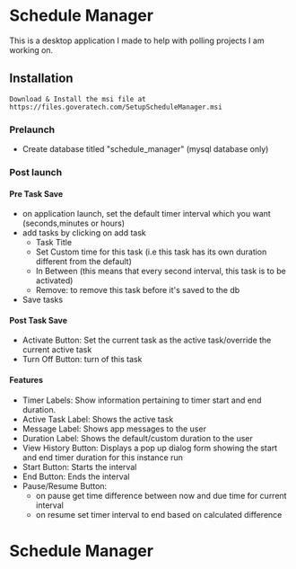 # Schedule Manager

This is a desktop application I made to help with polling projects I am working on.

## Installation

```
Download & Install the msi file at 
https://files.goveratech.com/SetupScheduleManager.msi
```

### Prelaunch
- Create database titled "schedule_manager" (mysql database only)

### Post launch
#### Pre Task Save
- on application launch, set the default timer interval which you want (seconds,minutes or hours)
- add tasks by clicking on add task
  + Task Title
  + Set Custom time for this task (i.e this task has its own duration different from the default)
  + In Between (this means that every second interval, this task is to be activated)
  + Remove: to remove this task before it's saved to the db
- Save tasks
#### Post Task Save
-  Activate Button: Set the current task as the active task/override the current active task
- Turn Off Button: turn of this task 
#### Features
- Timer Labels: Show information pertaining to timer start and end duration.
- Active Task Label: Shows the active task
- Message Label: Shows app messages to the user
- Duration Label: Shows the default/custom duration to the user 
- View History Button: Displays a pop up dialog form showing the start and end timer duration for this instance run
- Start Button: Starts the interval
- End Button: Ends the interval
- Pause/Resume Button: 
  + on pause get time difference between now and due time for current interval 
  + on resume set timer interval to end based on calculated difference

# Schedule Manager